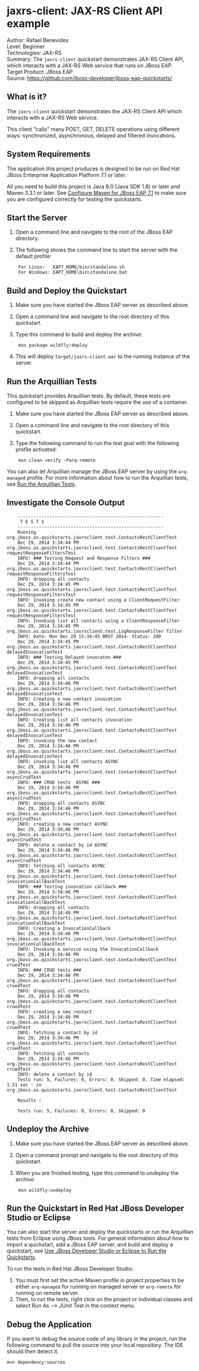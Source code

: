 # jaxrs-client: JAX-RS Client API example

Author: Rafael Benevides  
Level: Beginner  
Technologies: JAX-RS  
Summary: The `jaxrs-client` quickstart demonstrates JAX-RS Client API, which interacts with a JAX-RS Web service that runs on JBoss EAP.  
Target Product: JBoss EAP  
Source: <https://github.com/jboss-developer/jboss-eap-quickstarts/>  


## What is it?

The `jaxrs-client` quickstart demonstrates the JAX-RS Client API which interacts with a JAX-RS Web service.

This client "calls" many POST, GET, DELETE operations using different ways: synchronized, asynchronous, delayed and filtered invocations.


## System Requirements

The application this project produces is designed to be run on Red Hat JBoss Enterprise Application Platform 7.1 or later.

All you need to build this project is Java 8.0 (Java SDK 1.8) or later and Maven 3.3.1 or later. See [Configure Maven for JBoss EAP 7.1](https://github.com/jboss-developer/jboss-developer-shared-resources/blob/master/guides/CONFIGURE_MAVEN_JBOSS_EAP7.md#configure-maven-to-build-and-deploy-the-quickstarts) to make sure you are configured correctly for testing the quickstarts.


## Start the Server

1. Open a command line and navigate to the root of the  JBoss EAP directory.
2. The following shows the command line to start the server with the default profile:

        For Linux:   EAP7_HOME/bin/standalone.sh
        For Windows: EAP7_HOME\bin\standalone.bat


## Build and Deploy the Quickstart

1. Make sure you have started the JBoss EAP server as described above.
2. Open a command line and navigate to the root directory of this quickstart.
3. Type this command to build and deploy the archive:

        mvn package wildfly:deploy
4. This will deploy `target/jaxrs-client.war` to the running instance of the server.



## Run the Arquillian Tests

This quickstart provides Arquillian tests. By default, these tests are configured to be skipped as Arquillian tests require the use of a container.

1. Make sure you have started the JBoss EAP server as described above.
2. Open a command line and navigate to the root directory of this quickstart.
3. Type the following command to run the test goal with the following profile activated:

        mvn clean verify -Parq-remote

You can also let Arquillian manage the JBoss EAP server by using the `arq-managed` profile. For more information about how to run the Arquillian tests, see [Run the Arquillian Tests](https://github.com/jboss-developer/jboss-developer-shared-resources/blob/master/guides/RUN_ARQUILLIAN_TESTS.md#run-the-arquillian-tests).


## Investigate the Console Output


        -------------------------------------------------------
         T E S T S
        -------------------------------------------------------
        Running org.jboss.as.quickstarts.jaxrsclient.test.ContactsRestClientTest
        Dec 29, 2014 3:34:44 PM org.jboss.as.quickstarts.jaxrsclient.test.ContactsRestClientTest requestResponseFiltersTest
        INFO: ### Testing Request and Response Filters ###
        Dec 29, 2014 3:34:44 PM org.jboss.as.quickstarts.jaxrsclient.test.ContactsRestClientTest requestResponseFiltersTest
        INFO: dropping all contacts
        Dec 29, 2014 3:34:45 PM org.jboss.as.quickstarts.jaxrsclient.test.ContactsRestClientTest requestResponseFiltersTest
        INFO: Invoking create new contact using a ClientRequestFilter
        Dec 29, 2014 3:34:45 PM org.jboss.as.quickstarts.jaxrsclient.test.ContactsRestClientTest requestResponseFiltersTest
        INFO: Invoking list all contacts using a ClientResponseFilter
        Dec 29, 2014 3:34:45 PM org.jboss.as.quickstarts.jaxrsclient.test.LogResponseFilter filter
        INFO: Date: Mon Dec 29 15:34:45 BRST 2014- Status: 200
        Dec 29, 2014 3:34:45 PM org.jboss.as.quickstarts.jaxrsclient.test.ContactsRestClientTest delayedInvocationTest
        INFO: ### Testing Delayed invocaton ###
        Dec 29, 2014 3:34:45 PM org.jboss.as.quickstarts.jaxrsclient.test.ContactsRestClientTest delayedInvocationTest
        INFO: dropping all contacts
        Dec 29, 2014 3:34:46 PM org.jboss.as.quickstarts.jaxrsclient.test.ContactsRestClientTest delayedInvocationTest
        INFO: Creating a new contact invocation
        Dec 29, 2014 3:34:46 PM org.jboss.as.quickstarts.jaxrsclient.test.ContactsRestClientTest delayedInvocationTest
        INFO: Creating list all contacts invocation
        Dec 29, 2014 3:34:46 PM org.jboss.as.quickstarts.jaxrsclient.test.ContactsRestClientTest delayedInvocationTest
        INFO: invoking the new contact
        Dec 29, 2014 3:34:46 PM org.jboss.as.quickstarts.jaxrsclient.test.ContactsRestClientTest delayedInvocationTest
        INFO: invoking list all contacts ASYNC
        Dec 29, 2014 3:34:46 PM org.jboss.as.quickstarts.jaxrsclient.test.ContactsRestClientTest asyncCrudTest
        INFO: ### CRUD tests  ASYNC ###
        Dec 29, 2014 3:34:46 PM org.jboss.as.quickstarts.jaxrsclient.test.ContactsRestClientTest asyncCrudTest
        INFO: dropping all contacts ASYNC
        Dec 29, 2014 3:34:46 PM org.jboss.as.quickstarts.jaxrsclient.test.ContactsRestClientTest asyncCrudTest
        INFO: creating a new contact ASYNC
        Dec 29, 2014 3:34:46 PM org.jboss.as.quickstarts.jaxrsclient.test.ContactsRestClientTest asyncCrudTest
        INFO: delete a contact by id ASYNC
        Dec 29, 2014 3:34:46 PM org.jboss.as.quickstarts.jaxrsclient.test.ContactsRestClientTest asyncCrudTest
        INFO: fetching all contacts ASYNC
        Dec 29, 2014 3:34:46 PM org.jboss.as.quickstarts.jaxrsclient.test.ContactsRestClientTest invocationCallBackTest
        INFO: ### Testing invocation callback ###
        Dec 29, 2014 3:34:46 PM org.jboss.as.quickstarts.jaxrsclient.test.ContactsRestClientTest invocationCallBackTest
        INFO: dropping all contacts
        Dec 29, 2014 3:34:46 PM org.jboss.as.quickstarts.jaxrsclient.test.ContactsRestClientTest invocationCallBackTest
        INFO: Creating a InvocationCallback
        Dec 29, 2014 3:34:46 PM org.jboss.as.quickstarts.jaxrsclient.test.ContactsRestClientTest invocationCallBackTest
        INFO: Invoking a service using the InvocationCallback
        Dec 29, 2014 3:34:46 PM org.jboss.as.quickstarts.jaxrsclient.test.ContactsRestClientTest cruedTest
        INFO: ### CRUD tests ###
        Dec 29, 2014 3:34:46 PM org.jboss.as.quickstarts.jaxrsclient.test.ContactsRestClientTest cruedTest
        INFO: dropping all contacts
        Dec 29, 2014 3:34:46 PM org.jboss.as.quickstarts.jaxrsclient.test.ContactsRestClientTest cruedTest
        INFO: creating a new contact
        Dec 29, 2014 3:34:46 PM org.jboss.as.quickstarts.jaxrsclient.test.ContactsRestClientTest cruedTest
        INFO: fetching a contact by id
        Dec 29, 2014 3:34:46 PM org.jboss.as.quickstarts.jaxrsclient.test.ContactsRestClientTest cruedTest
        INFO: fetching all contacts
        Dec 29, 2014 3:34:46 PM org.jboss.as.quickstarts.jaxrsclient.test.ContactsRestClientTest cruedTest
        INFO: delete a contact by id
        Tests run: 5, Failures: 0, Errors: 0, Skipped: 0, Time elapsed: 1.51 sec - in org.jboss.as.quickstarts.jaxrsclient.test.ContactsRestClientTest

        Results :

        Tests run: 5, Failures: 0, Errors: 0, Skipped: 0


## Undeploy the Archive

1. Make sure you have started the JBoss EAP server as described above.
2. Open a command prompt and navigate to the root directory of this quickstart.
3. When you are finished testing, type this command to undeploy the archive:

        mvn wildfly:undeploy


## Run the Quickstart in Red Hat JBoss Developer Studio or Eclipse

You can also start the server and deploy the quickstarts or run the Arquillian tests from Eclipse using JBoss tools. For general information about how to import a quickstart, add a JBoss EAP server, and build and deploy a quickstart, see [Use JBoss Developer Studio or Eclipse to Run the Quickstarts](https://github.com/jboss-developer/jboss-developer-shared-resources/blob/master/guides/USE_JBDS.md#use-jboss-developer-studio-or-eclipse-to-run-the-quickstarts).

To run the tests in Red Hat JBoss Developer Studio:

1. You must first set the active Maven profile in project properties to be either `arq-managed` for running on managed server or `arq-remote` for running on remote server.
2. Then, to run the tests, right click on the project or individual classes and select Run As --> JUnit Test in the context menu.


## Debug the Application

If you want to debug the source code of any library in the project, run the following command to pull the source into your local repository. The IDE should then detect it.

    mvn dependency:sources
